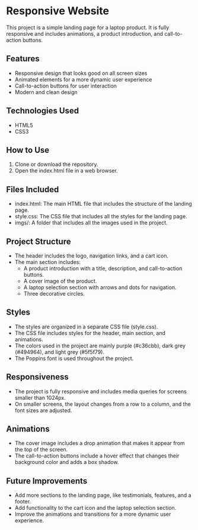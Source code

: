 # Responsive Website

This project is a simple landing page for a laptop product. It is fully responsive and includes animations, a product introduction, and call-to-action buttons.

## Features

- Responsive design that looks good on all screen sizes
- Animated elements for a more dynamic user experience
- Call-to-action buttons for user interaction
- Modern and clean design

## Technologies Used

- HTML5
- CSS3

## How to Use

1. Clone or download the repository.
2. Open the index.html file in a web browser.

## Files Included

- index.html: The main HTML file that includes the structure of the landing page.
- style.css: The CSS file that includes all the styles for the landing page.
- imgs/: A folder that includes all the images used in the project.

## Project Structure

- The header includes the logo, navigation links, and a cart icon.
- The main section includes:
  - A product introduction with a title, description, and call-to-action buttons.
  - A cover image of the product.
  - A laptop selection section with arrows and dots for navigation.
  - Three decorative circles.

## Styles

- The styles are organized in a separate CSS file (style.css).
- The CSS file includes styles for the header, main section, and animations.
- The colors used in the project are mainly purple (#c36cbb), dark grey (#494964), and light grey (#5f5f79).
- The Poppins font is used throughout the project.

## Responsiveness

- The project is fully responsive and includes media queries for screens smaller than 1024px.
- On smaller screens, the layout changes from a row to a column, and the font sizes are adjusted.

## Animations

- The cover image includes a drop animation that makes it appear from the top of the screen.
- The call-to-action buttons include a hover effect that changes their background color and adds a box shadow.

## Future Improvements

- Add more sections to the landing page, like testimonials, features, and a footer.
- Add functionality to the cart icon and the laptop selection section.
- Improve the animations and transitions for a more dynamic user experience.
